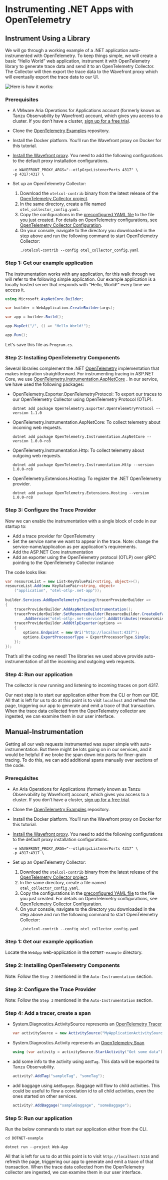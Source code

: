 # Instrumenting .NET Apps with OpenTelemetry

## Instrument Using a Library

We will go through a working example of a .NET application auto-instrumented with OpenTelemetry. To keep things simple,
we will create a basic “Hello World” web application, instrument it with OpenTelemetry library to generate trace data
and send it to an OpenTelemetry Collector. The Collector will then export the trace data to the Wavefront proxy which
will eventually export the trace data to our UI.

![Here is how it works:](images/opentelemetry_collector_tracing.png)

### Prerequisites

* A VMware Aria Operations for Applications account (formerly known as Tanzu Observability by Wavefront) account, which gives you access to a cluster. If you don’t have a cluster, [sign up for a free trial](https://www.vmware.com/products/aria-operations-for-applications.html).
* Clone the [OpenTelemetry Examples](https://github.com/wavefrontHQ/opentelemetry-examples) repository.
* Install the Docker platform. You’ll run the Wavefront proxy on Docker for this tutorial.
* [Install the Wavefront proxy](http://docs.wavefront.com/proxies_installing.html#install-a-proxy). You need to add the following configurations to the default proxy installation configurations.
  ```
  -e WAVEFRONT_PROXY_ARGS="--otlpGrpcListenerPorts 4317" \
  -p 4317:4317 \  
  ```
    
* Set up an OpenTelemetry Collector:
    1. Download the `otelcol-contrib` binary from the latest release of the [OpenTelemetry Collector project](https://github.com/open-telemetry/opentelemetry-collector-releases/releases).
    1. In the same directory, create a file named `otel_collector_config.yaml`.
    1. Copy the configurations in the [preconfigured YAML file](https://github.com/wavefrontHQ/opentelemetry-examples/blob/master/otel_collector_config.yaml) to the file you just created. For details on OpenTelemetry configurations, see [OpenTelemetry Collector Configuration](https://opentelemetry.io/docs/collector/configuration/).
    1. On your console, navigate to the directory you downloaded in the step above and run the following command to start OpenTelemetry Collector:
        ```
        ./otelcol-contrib --config otel_collector_config.yaml
        ```  

### Step 1: Get our example application

The instrumentation works with any application, for this walk through we will refer to the following simple application.
Our example application is a locally hosted server that responds with “Hello, World!“ every time we access it.

```c#
using Microsoft.AspNetCore.Builder;

var builder = WebApplication.CreateBuilder(args);

var app = builder.Build();

app.MapGet("/", () => "Hello World!");

app.Run();
```

Let's save this file as ```Program.cs```.

### Step 2: Installing OpenTelemetry Components

Several libraries complement the .NET [OpenTelemetry](https://www.nuget.org/packages/OpenTelemetry/) implementation that
makes integration straightforward. For instrumenting tracing in ASP.NET Core, we
use [OpenTelemetry.Instrumentation.AspNetCore](https://www.nuget.org/packages/OpenTelemetry.Instrumentation.AspNetCore/)
. In our service, we have used the following packages:

* OpenTelemetry.Exporter.OpenTelemetryProtocol: To export our traces to our OpenTelemetry Collector using OpenTelemetry
  Protocol (OTLP).
  ```
  dotnet add package OpenTelemetry.Exporter.OpenTelemetryProtocol --version 1.1.0
  ```
* OpenTelemetry.Instrumentation.AspNetCore: To collect telemetry about incoming web requests.
  ```
  dotnet add package OpenTelemetry.Instrumentation.AspNetCore --version 1.0.0-rc8
  ```
* OpenTelemetry.Instrumentation.Http: To collect telemetry about outgoing web requests.
  ```
  dotnet add package OpenTelemetry.Instrumentation.Http --version 1.0.0-rc8
  ```
* OpenTelemetry.Extensions.Hosting: To register the .NET OpenTelemetry provider.
  ```
  dotnet add package OpenTelemetry.Extensions.Hosting --version 1.0.0-rc8
  ```

### Step 3: Configure the Trace Provider

Now we can enable the instrumentation with a single block of code in our startup to:

* Add a trace provider for OpenTelemetry
* Set the service name we want to appear in the trace. Note: change the service-name/application as per application's
  requirements.
* Add the ASP.NET Core instrumentation
* Add an exporter using the OpenTelemetry protocol (OTLP) over gRPC pointing to the OpenTelemetry Collector instance

The code looks like:

```c#
var resourceList = new List<KeyValuePair<string, object>>();
resourceList.Add(new KeyValuePair<string, object>
    ("application", "otel-otlp-.net-app"));
    
builder.Services.AddOpenTelemetryTracing(tracerProviderBuilder =>
{
    tracerProviderBuilder.AddAspNetCoreInstrumentation();
    tracerProviderBuilder.SetResourceBuilder(ResourceBuilder.CreateDefault()
        .AddService("otel-otlp-.net-service").AddAttributes(resourceList));
    tracerProviderBuilder.AddOtlpExporter(options =>
    {
        options.Endpoint = new Uri("http://localhost:4317");
        options.ExportProcessorType = ExportProcessorType.Simple;
    });
});
```

That’s all the coding we need! The libraries we used above provide auto-instrumentation of all the incoming and outgoing
web requests.

### Step 4: Run our application

The collector is now running and listening to incoming traces on port 4317.

Our next step is to start our application either from the CLI or from our IDE. All that is left for us to do at this
point is to visit ```localhost``` and refresh the page, triggering our app to generate and emit a trace of
that transaction. When the trace data collected from the OpenTelemetry collector are ingested, we can examine them in our user interface.

## Manual-Instrumentation

Getting all our web requests instrumented was super simple with auto-instrumentation. But there might be lots going on
in our services, and it would be helpful if we broke the span down into parts for finer-grain tracing. To do this, we
can add additional spans manually over sections of the code.

### Prerequisites

* An Aria Operations for Applications (formerly known as Tanzu Observability by Wavefront) account, which gives you access to a cluster. 
    If you don’t have a cluster, [sign up for a free trial](https://www.vmware.com/products/aria-operations-for-applications.html).
* Clone the [OpenTelemetry Examples](https://github.com/wavefrontHQ/opentelemetry-examples) repository.
* Install the Docker platform. You’ll run the Wavefront proxy on Docker for this tutorial.
* [Install the Wavefront proxy](http://docs.wavefront.com/proxies_installing.html#install-a-proxy). You need to add the following configurations to the default proxy installation configurations.
  ```
  -e WAVEFRONT_PROXY_ARGS="--otlpGrpcListenerPorts 4317" \
  -p 4317:4317 \  
  ```
    
* Set up an OpenTelemetry Collector:
    1. Download the `otelcol-contrib` binary from the latest release of the [OpenTelemetry Collector project](https://github.com/open-telemetry/opentelemetry-collector-releases/releases).
    1. In the same directory, create a file named `otel_collector_config.yaml`.
    1. Copy the configurations in the [preconfigured YAML file](https://github.com/wavefrontHQ/opentelemetry-examples/blob/master/otel_collector_config.yaml) to the file you just created. For details on OpenTelemetry configurations, see [OpenTelemetry Collector Configuration](https://opentelemetry.io/docs/collector/configuration/).
    1. On your console, navigate to the directory you downloaded in the step above and run the following command to start OpenTelemetry Collector:
        ```
        ./otelcol-contrib --config otel_collector_config.yaml
        ```

### Step 1: Get our example application

Locate the ```WebApp``` web-application in the ```DOTNET-example``` directory.

### Step 2: Installing OpenTelemetry Components

Note: Follow the ```Step 2``` mentioned in the ```Auto-Instrumentation``` section.

### Step 3: Configure the Trace Provider

Note: Follow the ```Step 3``` mentioned in the ```Auto-Instrumentation``` section.

### Step 4: Add a tracer, create a span

* System.Diagnostics.ActivitySource represents
  an [OpenTelemetry Tracer](https://github.com/open-telemetry/opentelemetry-specification/blob/main/specification/trace/api.md#tracer)
  ```c#
  var activitySource = new ActivitySource("MyApplicationActivitySource");
  ```
* System.Diagnostics.Activity represents
  an [OpenTelemetry Span](https://github.com/open-telemetry/opentelemetry-specification/blob/main/specification/trace/api.md#span)
  ```c#
  using (var activity = activitySource.StartActivity("Get some data")){}
  ```

* add some info to the activity using ```AddTag```. This data will be exported to Tanzu Observability.
  ```c#
  activity?.AddTag("sampleTag", "someTag");
  ```
* add baggage using ```AddBagage```. Baggage will flow to child activities. This could be useful to flow a correlation
  id to all child activities, even the ones started on other services.
  ```c#
  activity?.AddBaggage("sampleBaggage", "someBaggage");
  ```

### Step 5: Run our application

Run the below commands to start our application either from the CLI.

```
cd DOTNET-example
```

```
dotnet run --project Web-App  
```

All that is left for us to do at this point is to visit ```http://localhost:5114``` and refresh the page, triggering
our app to generate and emit a trace of that transaction. When the trace data collected from the OpenTelemetry collector
are ingested, we can examine them in our user interface.
